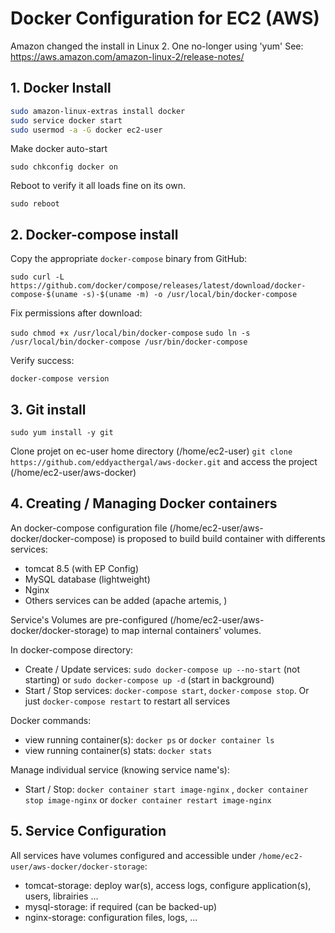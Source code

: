 # Docker Configuration for EC2 (AWS)

Amazon changed the install in Linux 2. One no-longer using 'yum'
See: https://aws.amazon.com/amazon-linux-2/release-notes/

## 1. Docker Install

```sh
sudo amazon-linux-extras install docker
sudo service docker start
sudo usermod -a -G docker ec2-user
```

Make docker auto-start

`sudo chkconfig docker on`

Reboot to verify it all loads fine on its own.

`sudo reboot`

## 2. Docker-compose install

Copy the appropriate `docker-compose` binary from GitHub:

`sudo curl -L https://github.com/docker/compose/releases/latest/download/docker-compose-$(uname -s)-$(uname -m) -o /usr/local/bin/docker-compose`

Fix permissions after download: 

`sudo chmod +x /usr/local/bin/docker-compose`
`sudo ln -s /usr/local/bin/docker-compose /usr/bin/docker-compose`

Verify success: 

`docker-compose version`


## 3. Git install

`sudo yum install -y git`

Clone projet on ec-user home directory (/home/ec2-user) `git clone https://github.com/eddyacthergal/aws-docker.git` and access the project (/home/ec2-user/aws-docker)

## 4. Creating / Managing Docker containers

An docker-compose configuration file (/home/ec2-user/aws-docker/docker-compose) is proposed to build build container with differents services:
 - tomcat 8.5 (with EP Config)
 - MySQL database (lightweight)
 - Nginx
 - Others services can be added (apache artemis, )

Service's Volumes are pre-configured (/home/ec2-user/aws-docker/docker-storage) to map internal containers' volumes.

In docker-compose directory:
 - Create / Update services: `sudo docker-compose up --no-start` (not starting) or `sudo docker-compose up -d` (start in background)
 - Start / Stop services: `docker-compose start`, `docker-compose stop`. Or just `docker-compose restart` to restart all services

Docker commands:
 - view running container(s): `docker ps`  or `docker container ls` 
 - view running container(s) stats: `docker stats`  

Manage individual service (knowing service name's):
 - Start / Stop:  `docker container start image-nginx` , `docker container stop image-nginx`  or `docker container restart image-nginx` 
 

## 5. Service Configuration

All services have volumes configured and accessible under `/home/ec2-user/aws-docker/docker-storage`:
 - tomcat-storage: deploy war(s), access logs, configure application(s), users, librairies ...
 - mysql-storage: if required (can be backed-up)
 - nginx-storage: configuration files, logs, ...

